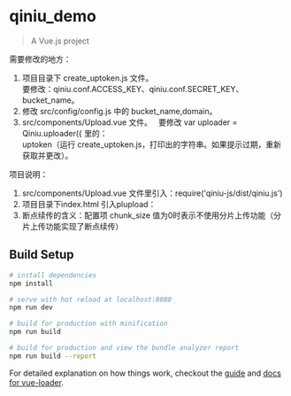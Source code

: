 # qiniu_demo

> A Vue.js project

需要修改的地方：    
1. 项目目录下 create_uptoken.js 文件。    
要修改：qiniu.conf.ACCESS_KEY、qiniu.conf.SECRET_KEY、bucket_name。
2. 修改 src/config/config.js 中的 bucket_name,domain。  
3. src/components/Upload.vue 文件。  
要修改 var uploader = Qiniu.uploader({ 里的：  
uptoken（运行 create_uptoken.js，打印出的字符串。如果提示过期，重新获取并更改）。

项目说明：  
1. src/components/Upload.vue 文件里引入：require('qiniu-js/dist/qiniu.js')  
2. 项目目录下index.html 引入plupload：<script src="http://cdn.staticfile.org/plupload/2.1.9/plupload.full.min.js"></script>  
3. 断点续传的含义：配置项 chunk_size 值为0时表示不使用分片上传功能（分片上传功能实现了断点续传）  

## Build Setup

``` bash
# install dependencies
npm install

# serve with hot reload at localhost:8080
npm run dev

# build for production with minification
npm run build

# build for production and view the bundle analyzer report
npm run build --report
```

For detailed explanation on how things work, checkout the [guide](http://vuejs-templates.github.io/webpack/) and [docs for vue-loader](http://vuejs.github.io/vue-loader).
